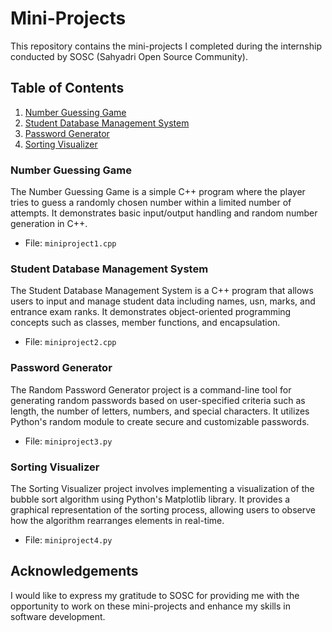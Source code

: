 # Mini-Projects

This repository contains the mini-projects I completed during the internship conducted by SOSC (Sahyadri Open Source Community).

## Table of Contents

1. [Number Guessing Game](#number-guessing-game)
2. [Student Database Management System](#student-database-management-system)
3. [Password Generator](#password-generator)
4. [Sorting Visualizer](#sorting-visualizer)

### Number Guessing Game

The Number Guessing Game is a simple C++ program where the player tries to guess a randomly chosen number within a limited number of attempts. It demonstrates basic input/output handling and random number generation in C++.

- File: `miniproject1.cpp`

### Student Database Management System

The Student Database Management System is a C++ program that allows users to input and manage student data including names, usn, marks, and entrance exam ranks. It demonstrates object-oriented programming concepts such as classes, member functions, and encapsulation.

- File: `miniproject2.cpp`

### Password Generator

The Random Password Generator project is a command-line tool for generating random passwords based on user-specified criteria such as length, the number of letters, numbers, and special characters. It utilizes Python's random module to create secure and customizable passwords.

- File: `miniproject3.py`

### Sorting Visualizer

The Sorting Visualizer project involves implementing a visualization of the bubble sort algorithm using Python's Matplotlib library. It provides a graphical representation of the sorting process, allowing users to observe how the algorithm rearranges elements in real-time.

- File: `miniproject4.py`

## Acknowledgements

I would like to express my gratitude to SOSC for providing me with the opportunity to work on these mini-projects and enhance my skills in software development.


